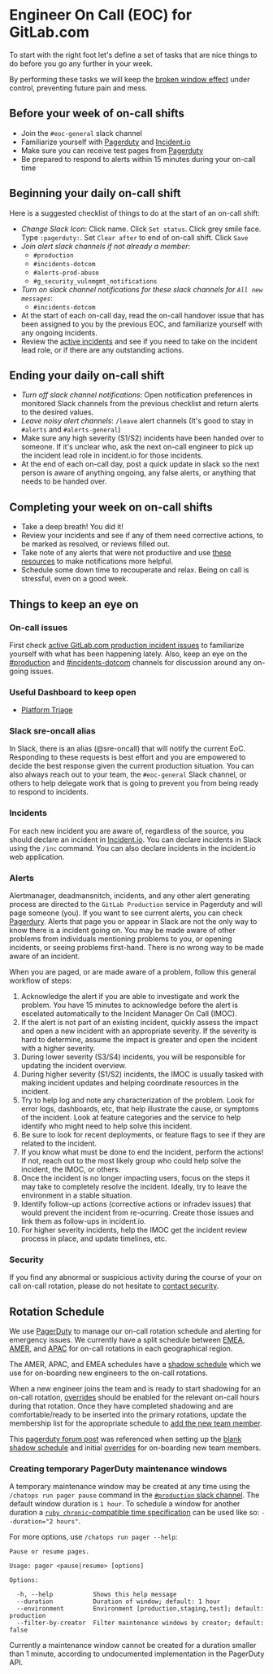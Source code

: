 # Engineer On Call (EOC) for GitLab.com

To start with the right foot let's define a set of tasks that are nice things to do before you go any further in your week.

By performing these tasks we will keep the [broken window effect][broken_window_effect] under control, preventing future pain and mess.

## Before your week of on-call shifts

- Join the `#eoc-general` slack channel
- Familiarize yourself with [Pagerduty][pagerduty] and [Incident.io][incidentio]
- Make sure you can receive test pages from [Pagerduty][pagerduty]
- Be prepared to respond to alerts within 15 minutes during your on-call time

## Beginning your daily on-call shift

Here is a suggested checklist of things to do at the start of an on-call shift:

- *Change Slack Icon*: Click name. Click `Set status`.
  Click grey smile face.
  Type `:pagerduty:`.
  Set `Clear after` to end of on-call shift.
  Click `Save`
- *Join alert slack channels if not already a member*:
  - `#production`
  - `#incidents-dotcom`
  - `#alerts-prod-abuse`
  - `#g_security_vulnmgmt_notifications`
- *Turn on slack channel notifications for these slack channels for
  `All new messages`*:
  - `#incidents-dotcom`
- At the start of each on-call day, read the on-call handover issue that has been assigned to you by the previous EOC, and familiarize yourself with any ongoing incidents.
- Review the [active incidents][active-production-incident-issues] and see if you need to take on the incident lead role, or if there are any outstanding actions.

## Ending your daily on-call shift

- *Turn off slack channel notifications*: Open notification preferences in monitored Slack channels from the previous checklist and return alerts to the desired values.
- *Leave noisy alert channels*: `/leave` alert channels (It's good to stay in `#alerts` and `#alerts-general`)
- Make sure any high severity (S1/S2) incidents have been handed over to someone. If it's unclear who, ask the next on-call engineer to pick up the incident lead role in incident.io for those incidents.
- At the end of each on-call day, post a quick update in slack so the next person is aware of anything ongoing, any false alerts, or anything that needs to be handed over.

## Completing your week on on-call shifts

- Take a deep breath! You did it!
- Review your incidents and see if any of them need corrective actions, to be marked as resolved, or reviews filled out.
- Take note of any alerts that were not productive and use [these resources](../../docs/monitoring/alert_tuning.md) to make notifications more helpful.
- Schedule some down time to recouperate and relax. Being on call is stressful, even on a good week.

## Things to keep an eye on

### On-call issues

First check [active GitLab.com production incident issues][active-production-incident-issues] to familiarize yourself with what has been happening lately.
Also, keep an eye on the [#production][slack-production] and [#incidents-dotcom][slack-incident-management] channels for discussion around any on-going issues.

### Useful Dashboard to keep open

- [Platform Triage](https://dashboards.gitlab.net/goto/EEjfId3Ig?orgId=1)

### Slack sre-oncall alias

In Slack, there is an alias (@sre-oncall) that will notify the current EoC.
Responding to these requests is best effort and you are empowered to decide the best response given the current production situation.
You can also always reach out to your team, the `#eoc-general` Slack channel, or others to help delegate work that is going to prevent you from being ready to respond to incidents.

### Incidents

For each new incident you are aware of, regardless of the source, you should declare an incident in [Incident.io][incidentio].
You can declare incidents in Slack using the `/inc` command.
You can also declare incidents in the incident.io web application.

### Alerts

Alertmanager, deadmansnitch, incidents, and any other alert generating process are directed to the `GitLab Production` service in Pagerduty and will page someone (you).
If you want to see current alerts, you can check [Pagerdury][pagerduty].
Alerts that page you or appear in Slack are not the only way to know there is a incident going on.
You may be made aware of other problems from individuals mentioning problems to you, or opening incidents, or seeing problems first-hand.
There is no wrong way to be made aware of an incident.

When you are paged, or are made aware of a problem, follow this general workflow of steps:

1. Acknowledge the alert if you are able to investigate and work the problem.
You have 15 minutes to acknowledge before the alert is escelated automatically to the Incident Manager On Call (IMOC).
1. If the alert is not part of an existing incident, quickly assess the impact and open a new incident with an appropriate severity.
If the severity is hard to determine, assume the impact is greater and open the incident with a higher severity.
1. During lower severity (S3/S4) incidents, you will be responsible for updating the incident overview.
1. During higher severity (S1/S2) incidents, the IMOC is usually tasked with making incident updates and helping coordinate resources in the incident.
1. Try to help log and note any characterization of the problem.
Look for error logs, dashboards, etc, that help illustrate the cause, or symptoms of the incident.
Look at feature categories and the service to help identify who might need to help solve this incident.
1. Be sure to look for recent deployments, or feature flags to see if they are related to the incident.
1. If you know what must be done to end the incident, perform the actions! If not, reach out to the most likely group who could help solve the incident, the IMOC, or others.
1. Once the incident is no longer impacting users, focus on the steps it may take to completely resolve the incident.
Ideally, try to leave the environment in a stable situation.
1. Identify follow-up actions (corrective actions or infradev issues) that would prevent the incident from re-ocurring.
Create those issues and link them as follow-ups in incident.io.
1. For higher severity incidents, help the IMOC get the incident review process in place, and update timelines, etc.


### Security

If you find any abnormal or suspicious activity during the course of your on call on-call rotation, please do not hesitate to [contact security](https://handbook.gitlab.com/handbook/security/security-operations/sirt/engaging-security-on-call/).

## Rotation Schedule

We use [PagerDuty](https://gitlab.pagerduty.com) to manage our on-call rotation schedule and alerting for emergency issues.
We currently have a split schedule between [EMEA][pagerduty-emea], [AMER][pagerduty-amer], and [APAC][pagerduty-apac] for on-call rotations in each geographical region.

The AMER, APAC, and EMEA schedules have a [shadow schedule][pagerduty-shadow] which we use for on-boarding new engineers to the on-call rotations.

When a new engineer joins the team and is ready to start shadowing for an on-call rotation, [overrides][pagerduty-overrides] should be enabled for the relevant on-call hours during that rotation.
Once they have completed shadowing and are comfortable/ready to be inserted into the primary rotations, update the membership list for the appropriate schedule to [add the new team member][pagerduty-add-user].

This [pagerduty forum post][pagerduty-shadow-schedule] was referenced when setting up the [blank shadow schedule][pagerduty-blank-schedule] and initial [overrides][pagerduty-overrides] for on-boarding new team members.

### Creating temporary PagerDuty maintenance windows

A temporary maintenance window may be created at any time using the `/chatops run pager pause` command in the [`#production` slack channel](https://gitlab.slack.com/archives/C101F3796).
The default window duration is `1 hour`. To schedule a window for another duration a [`ruby chronic`-compatible time specification](https://github.com/mojombo/chronic#examples) can be used like so: `--duration="2 hours"`.

For more options, use `/chatops run pager --help`:

```
Pause or resume pages.

Usage: pager <pause|resume> [options]

Options:

  -h, --help           Shows this help message
  --duration           Duration of window; default: 1 hour
  --environment        Environment [production,staging,test]; default: production
  --filter-by-creator  Filter maintenance windows by creator; default: false
```

Currently a maintenance window cannot be created for a duration smaller than 1 minute, according
to undocumented implementation in the PagerDuty API.


[active-production-incident-issues]:https://app.incident.io/gitlab/incidents?incident_type%5Bone_of%5D=01JH40E0GPSVDHKS7QGRSQP9ZH&status_category%5Bone_of%5D=active
[open_s1_incidents]:                https://app.incident.io/gitlab/incidents?incident_type%5Bone_of%5D=01JH40E0GPSVDHKS7QGRSQP9ZH&status_category%5Bone_of%5D=active&severity%5Bone_of%5D=01JHNSE93M7DM83PZ55WZ9G8EX

[incidentio]:                       https://app.incident.io

[pagerduty]:                        https://gitlab.pagerduty.com
[pagerduty-add-user]:               https://support.pagerduty.com/docs/editing-schedules#section-adding-users
[pagerduty-amer]:                   https://gitlab.pagerduty.com/schedules#POL1GSQ
[pagerduty-apac]:                   https://gitlab.pagerduty.com/schedules#PF02RF0
[pagerduty-emea]:                   https://gitlab.pagerduty.com/schedules#P40KYLY
[pagerduty-shadow]:                 https://gitlab.pagerduty.com/schedules#PZEBYO0
[pagerduty-blank-schedule]:         https://community.pagerduty.com/t/creating-a-blank-schedule/212
[pagerduty-shadow-schedule]:        https://community.pagerduty.com/t/creating-a-shadow-schedule-to-onboard-new-employees/214
[pagerduty-overrides]:              https://support.pagerduty.com/docs/editing-schedules#section-create-and-delete-overrides

[prometheus-azure]:                 https://prometheus.gitlab.com/alerts
[prometheus-azure-targets-down]:    https://prometheus.gitlab.com/consoles/up.html
[prometheus-gprd]:                  https://prometheus.gprd.gitlab.net/alerts
[prometheus-gprd-targets-down]:     https://prometheus.gprd.gitlab.net/consoles/up.html
[prometheus-app-gprd]:              https://prometheus-app.gprd.gitlab.net/alerts
[prometheus-app-gprd-targets-down]: https://prometheus-app.gprd.gitlab.net/consoles/up.html

[runbook-repo]:                     https://gitlab.com/gitlab-com/runbooks

[slack-alerts]:                     https://gitlab.slack.com/channels/alerts
[slack-alerts-general]:             https://gitlab.slack.com/channels/feed_alerts-general
[slack-incident-management]:        https://gitlab.slack.com/channels/incidents-dotcom
[slack-production]:                 https://gitlab.slack.com/channels/production

[broken_window_effect]:             https://en.wikipedia.org/wiki/Broken_windows_theory
